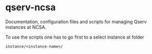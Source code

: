 # qserv-ncsa
Documentation, configuration files and scripts for managing Qserv instances at NCSA.

To use the scripts one has to go first to a select instance at folder
```
instance/<instance-name>/
```

